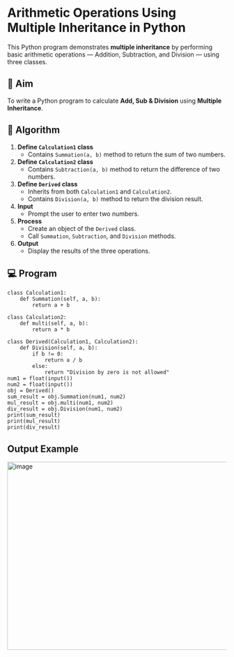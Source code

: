 # Arithmetic Operations Using Multiple Inheritance in Python

This Python program demonstrates **multiple inheritance** by performing basic arithmetic operations — Addition, Subtraction, and Division — using three classes.

## 🎯 Aim

To write a Python program to calculate **Add, Sub & Division** using **Multiple Inheritance**.

## 🧠 Algorithm

1. **Define `Calculation1` class**
   - Contains `Summation(a, b)` method to return the sum of two numbers.
2. **Define `Calculation2` class**
   - Contains `Subtraction(a, b)` method to return the difference of two numbers.
3. **Define `Derived` class**
   - Inherits from both `Calculation1` and `Calculation2`.
   - Contains `Division(a, b)` method to return the division result.
4. **Input**
   - Prompt the user to enter two numbers.
5. **Process**
   - Create an object of the `Derived` class.
   - Call `Summation`, `Subtraction`, and `Division` methods.
6. **Output**
   - Display the results of the three operations.

## 💻 Program 
```
class Calculation1:
    def Summation(self, a, b):
        return a + b

class Calculation2:
    def multi(self, a, b):
        return a * b

class Derived(Calculation1, Calculation2):
    def Division(self, a, b):
        if b != 0:
            return a / b
        else:
            return "Division by zero is not allowed"
num1 = float(input())
num2 = float(input())
obj = Derived()
sum_result = obj.Summation(num1, num2)
mul_result = obj.multi(num1, num2)
div_result = obj.Division(num1, num2)
print(sum_result)
print(mul_result)
print(div_result)
```
## Output Example
<img width="688" height="431" alt="image" src="https://github.com/user-attachments/assets/a12f4058-ec11-40aa-b5e5-7a7d1ad18fe6" />



